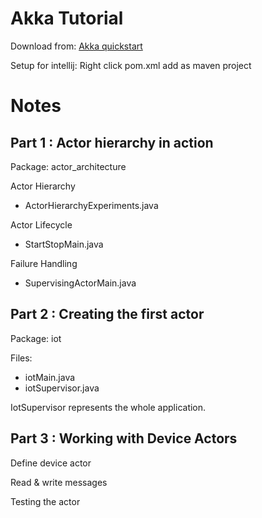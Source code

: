# Akka Tutorial
Download from: [Akka quickstart](https://developer.lightbend.com/start/?group=akka&project=akka-quickstart-java)

Setup for intellij:
Right click pom.xml add as maven project

# Notes
## Part 1 : Actor hierarchy in action
Package: actor_architecture

Actor Hierarchy
- ActorHierarchyExperiments.java

Actor Lifecycle
- StartStopMain.java

Failure Handling
- SupervisingActorMain.java

## Part 2 : Creating the first actor
Package: iot

Files:
- iotMain.java
- iotSupervisor.java

IotSupervisor represents the whole application.

## Part 3 : Working with Device Actors
Define device actor

Read & write messages

Testing the actor

